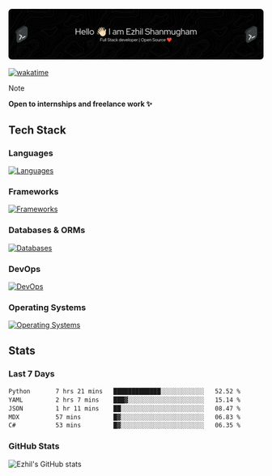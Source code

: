 ![Header](./.github/workflows/header.png)

[![wakatime](https://wakatime.com/badge/user/e780b5d2-6a76-4fde-a594-4ff159327ad3.svg)](https://wakatime.com/@e780b5d2-6a76-4fde-a594-4ff159327ad3)

> [!NOTE]  
> **Open to internships and freelance work ✨**

## Tech Stack

### Languages

[![Languages](https://skillicons.dev/icons?i=python,java,kotlin,javascript,typescript,php&theme=dark)](https://skillicons.dev)

### Frameworks

[![Frameworks](https://skillicons.dev/icons?i=react,next,tailwind,express,flask,jquery,bootstrap&theme=dark)](https://skillicons.dev)

### Databases & ORMs

[![Databases](https://skillicons.dev/icons?i=mysql,postgres,mongodb,prisma&theme=dark)](https://skillicons.dev)

### DevOps

[![DevOps](https://skillicons.dev/icons?i=aws,azure,gcp,cloudflare,vercel,docker,git,github,githubactions,nginx&theme=dark)](https://skillicons.dev)

### Operating Systems

[![Operating Systems](https://skillicons.dev/icons?i=windows,ubuntu&theme=dark)](https://skillicons.dev)

## Stats

### Last 7 Days

<!--START_SECTION:waka-->

```txt
Python       7 hrs 21 mins   █████████████░░░░░░░░░░░░   52.52 %
YAML         2 hrs 7 mins    ███▓░░░░░░░░░░░░░░░░░░░░░   15.14 %
JSON         1 hr 11 mins    ██░░░░░░░░░░░░░░░░░░░░░░░   08.47 %
MDX          57 mins         █▓░░░░░░░░░░░░░░░░░░░░░░░   06.83 %
C#           53 mins         █▓░░░░░░░░░░░░░░░░░░░░░░░   06.35 %
```

<!--END_SECTION:waka-->

### GitHub Stats

![Ezhil's GitHub stats](https://github-readme-stats.vercel.app/api?username=ezhil56x&theme=dark&show_icons=true)
